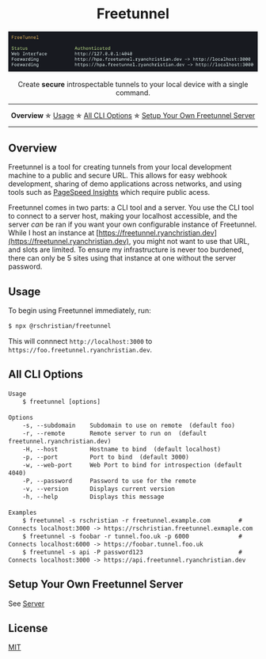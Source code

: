 <h1 align="center">Freetunnel</h1>

<div align="center">
    <img
       alt="Image of terminal running Freetunnel"
       src="https://raw.githubusercontent.com/rschristian/freetunnel/master/media/freetunnel.png"
     />
</div>
<p align="center">Create <strong>secure</strong> introspectable tunnels to your local device with a single command.</p>

---

<p align="center">
  <strong>Overview</strong> ✯
  <a href="#usage">Usage</a> ✯
  <a href="#options">All CLI Options</a> ✯
  <a href="#setup">Setup Your Own Freetunnel Server</a>
</p>

---

## Overview

Freetunnel is a tool for creating tunnels from your local development machine to a public and secure URL. This allows for easy webhook development, sharing of demo applications across networks, and using tools such as [PageSpeed Insights](https://developers.google.com/speed/pagespeed/insights/) which require public acess.

Freetunnel comes in two parts: a CLI tool and a server. You use the CLI tool to connect to a server host, making your localhost accessible, and the server _can_ be ran if you want your own configurable instance of Freetunnel. While I host an instance at [https://freetunnel.ryanchristian.dev](https://freetunnel.ryanchristian.dev), you might not want to use that URL, and slots are limited. To ensure my infrastructure is never too burdened, there can only be 5 sites using that instance at one without the server password.

## Usage

To begin using Freetunnel immediately, run:

```bash
$ npx @rschristian/freetunnel
```

This will connnect `http://localhost:3000` to `https://foo.freetunnel.ryanchristian.dev`.

## All CLI Options <a name="options"></a>

```
Usage
    $ freetunnel [options]

Options
    -s, --subdomain    Subdomain to use on remote  (default foo)
    -r, --remote       Remote server to run on  (default freetunnel.ryanchristian.dev)
    -H, --host         Hostname to bind  (default localhost)
    -p, --port         Port to bind  (default 3000)
    -w, --web-port     Web Port to bind for introspection (default 4040)
    -P, --password     Password to use for the remote
    -v, --version      Displays current version
    -h, --help         Displays this message

Examples
    $ freetunnel -s rschristian -r freetunnel.example.com        # Connects localhost:3000 -> https://rschristian.freetunnel.exmaple.com
    $ freetunnel -s foobar -r tunnel.foo.uk -p 6000              # Connects localhost:6000 -> https://foobar.tunnel.foo.uk
    $ freetunnel -s api -P password123                           # Connects localhost:3000 -> https://api.freetunnel.ryanchristian.dev
```

## Setup Your Own Freetunnel Server  <a name="setup"></a>

See [Server](../server/README.md#setup)

## License

[MIT](https://github.com/rschristian/freetunnel/blob/master/LICENSE)
